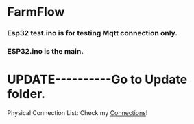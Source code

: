 # FarmFlow



### Esp32 test.ino is for testing Mqtt connection only.

### ESP32.ino is the main.

# UPDATE----------Go to Update folder.

Physical Connection List: 
Check my [Connections](./Esp32/Connections.md)!